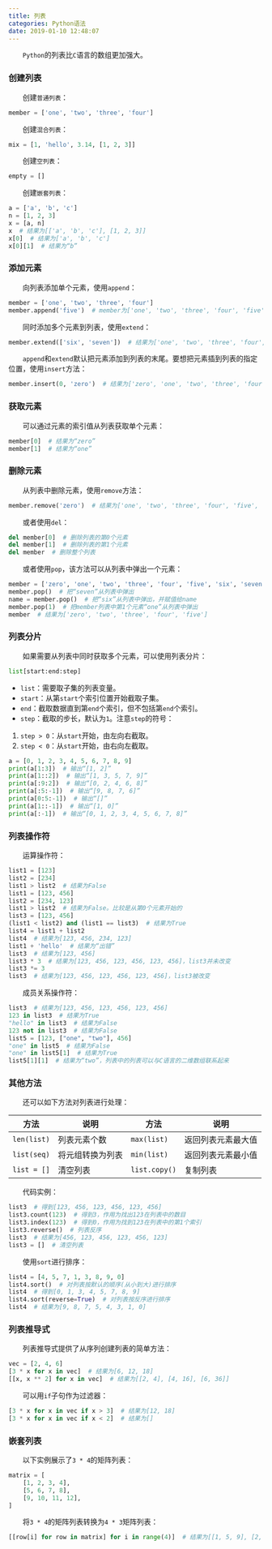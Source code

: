 ```yaml
---
title: 列表
categories: Python语法
date: 2019-01-10 12:48:07
---
```

&emsp;&emsp;`Python`的列表比`C`语言的数组更加强大。<!--more-->

### 创建列表

&emsp;&emsp;创建`普通列表`：

``` python
member = ['one', 'two', 'three', 'four']
```

&emsp;&emsp;创建`混合列表`：

``` python
mix = [1, 'hello', 3.14, [1, 2, 3]]
```

&emsp;&emsp;创建`空列表`：

``` python
empty = []
```

&emsp;&emsp;创建`嵌套列表`：

``` python
a = ['a', 'b', 'c']
n = [1, 2, 3]
x = [a, n]
x  # 结果为[['a', 'b', 'c'], [1, 2, 3]]
x[0]  # 结果为['a', 'b', 'c']
x[0][1]  # 结果为“b”
```

### 添加元素

&emsp;&emsp;向列表添加单个元素，使用`append`：

``` python
member = ['one', 'two', 'three', 'four']
member.append('five')  # member为['one', 'two', 'three', 'four', 'five']
```

&emsp;&emsp;同时添加多个元素到列表，使用`extend`：

``` python
member.extend(['six', 'seven'])  # 结果为['one', 'two', 'three', 'four', 'five', 'six', 'seven']
```

&emsp;&emsp;`append`和`extend`默认把元素添加到列表的末尾。要想把元素插到列表的指定位置，使用`insert`方法：

``` python
member.insert(0, 'zero')  # 结果为['zero', 'one', 'two', 'three', 'four', 'five', 'six', 'seven']
```

### 获取元素

&emsp;&emsp;可以通过元素的索引值从列表获取单个元素：

``` python
member[0]  # 结果为“zero”
member[1]  # 结果为“one”
```

### 删除元素

&emsp;&emsp;从列表中删除元素，使用`remove`方法：

``` python
member.remove('zero')  # 结果为['one', 'two', 'three', 'four', 'five', 'six', 'seven']
```

&emsp;&emsp;或者使用`del`：

``` python
del member[0]  # 删除列表的第0个元素
del member[1]  # 删除列表的第1个元素
del member  # 删除整个列表
```

&emsp;&emsp;或者使用`pop`，该方法可以从列表中弹出一个元素：

``` python
member = ['zero', 'one', 'two', 'three', 'four', 'five', 'six', 'seven']
member.pop()  # 把“seven”从列表中弹出
name = member.pop()  # 把“six”从列表中弹出，并赋值给name
member.pop(1)  # 把member列表中第1个元素“one”从列表中弹出
member  # 结果为['zero', 'two', 'three', 'four', 'five']
```

### 列表分片

&emsp;&emsp;如果需要从列表中同时获取多个元素，可以使用列表分片：

``` python
list[start:end:step]
```

- `list`：需要取子集的列表变量。
- `start`：从第`start`个索引位置开始截取子集。
- `end`：截取数据直到第`end`个索引，但不包括第`end`个索引。
- `step`：截取的步长，默认为`1`。注意`step`的符号：

1. `step > 0`：从`start`开始，由左向右截取。
2. `step < 0`：从`start`开始，由右向左截取。

``` python
a = [0, 1, 2, 3, 4, 5, 6, 7, 8, 9]
print(a[1:3])  # 输出“[1, 2]”
print(a[1::2])  # 输出“[1, 3, 5, 7, 9]”
print(a[:9:2])  # 输出“[0, 2, 4, 6, 8]”
print(a[:5:-1])  # 输出“[9, 8, 7, 6]”
print(a[0:5:-1])  # 输出“[]”
print(a[1::-1])  # 输出“[1, 0]”
print(a[:-1])  # 输出“[0, 1, 2, 3, 4, 5, 6, 7, 8]”
```

### 列表操作符

&emsp;&emsp;运算操作符：

``` python
list1 = [123]
list2 = [234]
list1 > list2  # 结果为False
list1 = [123, 456]
list2 = [234, 123]
list1 > list2  # 结果为False。比较是从第0个元素开始的
list3 = [123, 456]
(list1 < list2) and (list1 == list3)  # 结果为True
list4 = list1 + list2
list4  # 结果为[123, 456, 234, 123]
list1 + 'hello'  # 结果为“出错”
list3  # 结果为[123, 456]
list3 * 3  # 结果为[123, 456, 123, 456, 123, 456]，list3并未改变
list3 *= 3
list3  # 结果为[123, 456, 123, 456, 123, 456]，list3被改变
```

&emsp;&emsp;成员关系操作符：

``` python
list3  # 结果为[123, 456, 123, 456, 123, 456]
123 in list3  # 结果为True
"hello" in list3  # 结果为False
123 not in list3  # 结果为False
list5 = [123, ["one", "two"], 456]
"one" in list5  # 结果为False
"one" in list5[1]  # 结果为True
list5[1][1]  # 结果为“two”，列表中的列表可以与C语言的二维数组联系起来
```

### 其他方法

&emsp;&emsp;还可以如下方法对列表进行处理：

方法        | 说明            | 方法          | 说明
------------|----------------|---------------|------
`len(list)` | 列表元素个数    | `max(list)`   | 返回列表元素最大值
`list(seq)` | 将元组转换为列表 | `min(list)`   | 返回列表元素最小值
`list = []` | 清空列表        | `list.copy()` | 复制列表

&emsp;&emsp;代码实例：

``` python
list3  # 得到[123, 456, 123, 456, 123, 456]
list3.count(123)  # 得到3，作用为找出123在列表中的数目
list3.index(123)  # 得到0，作用为找到123在列表中的第1个索引
list3.reverse()  # 列表反序
list3  # 结果为[456, 123, 456, 123, 456, 123]
list3 = []  # 清空列表
```

&emsp;&emsp;使用`sort`进行排序：

``` python
list4 = [4, 5, 7, 1, 3, 8, 9, 0]
list4.sort()  # 对列表按默认的顺序(从小到大)进行排序
list4  # 得到[0, 1, 3, 4, 5, 7, 8, 9]
list4.sort(reverse=True)  # 对列表按反序进行排序
list4  # 结果为[9, 8, 7, 5, 4, 3, 1, 0]
```

### 列表推导式

&emsp;&emsp;列表推导式提供了从序列创建列表的简单方法：

``` python
vec = [2, 4, 6]
[3 * x for x in vec]  # 结果为[6, 12, 18]
[[x, x ** 2] for x in vec]  # 结果为[[2, 4], [4, 16], [6, 36]]
```

&emsp;&emsp;可以用`if`子句作为过滤器：

``` python
[3 * x for x in vec if x > 3]  # 结果为[12, 18]
[3 * x for x in vec if x < 2]  # 结果为[]
```

### 嵌套列表

&emsp;&emsp;以下实例展示了`3 * 4`的矩阵列表：

``` python
matrix = [
    [1, 2, 3, 4],
    [5, 6, 7, 8],
    [9, 10, 11, 12],
]
```

&emsp;&emsp;将`3 * 4`的矩阵列表转换为`4 * 3`矩阵列表：

``` python
[[row[i] for row in matrix] for i in range(4)]  # 结果为[[1, 5, 9], [2, 6, 10], [3, 7, 11], [4, 8, 12]]
```